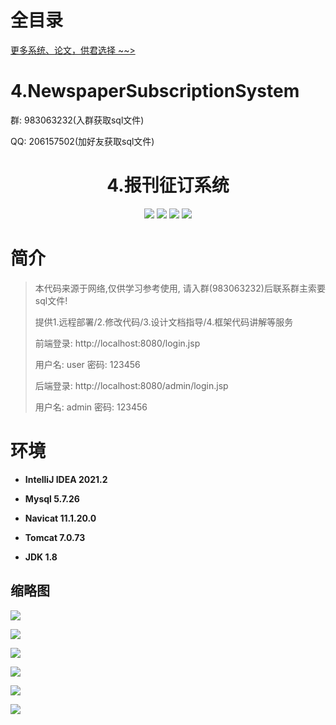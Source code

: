 # 全目录

[更多系统、论文，供君选择 ~~>](https://www.bitwise.net.cn)


# 4.NewspaperSubscriptionSystem


<p>群: 983063232(入群获取sql文件)</p>
<p>QQ: 206157502(加好友获取sql文件)</p>

<p><h1 align="center">4.报刊征订系统</h1></p>

<p align="center">
	<img src="https://img.shields.io/badge/jdk-1.8-orange.svg"/>
    <img src="https://img.shields.io/badge/servlte-1.8-lightgrey.svg"/>
    <img src="https://img.shields.io/badge/jdbc-3.x-blue.svg"/>
    <img src="https://img.shields.io/badge/jsp-3.x-brightgreen.svg"/>
</p>

# 简介

> 本代码来源于网络,仅供学习参考使用, 请入群(983063232)后联系群主索要sql文件!
>
> 提供1.远程部署/2.修改代码/3.设计文档指导/4.框架代码讲解等服务
> 
> 前端登录: http://localhost:8080/login.jsp
> 
> 用户名: user   密码: 123456
> 
> 后端登录: http://localhost:8080/admin/login.jsp
>
> 用户名: admin   密码: 123456
> 



# 环境

- <b>IntelliJ IDEA 2021.2</b>

- <b>Mysql 5.7.26</b>

- <b>Navicat  11.1.20.0</b>

- <b>Tomcat 7.0.73</b>

- <b>JDK 1.8</b>


## 缩略图

![](https://bitwise.oss-cn-heyuan.aliyuncs.com/2024/9/10/16b3cdad-10a9-4449-a620-22e126a67c9d.png)

![](https://bitwise.oss-cn-heyuan.aliyuncs.com/2024/9/10/5c5919ca-43ea-4b56-a19d-4471e58fe9d7.png)

![](https://bitwise.oss-cn-heyuan.aliyuncs.com/2024/9/10/659c364e-cf80-478c-ab33-843288000160.png)

![](https://bitwise.oss-cn-heyuan.aliyuncs.com/2024/9/10/29f5cea1-3fc5-4557-9b9f-343dcdc8575b.png)

![](https://bitwise.oss-cn-heyuan.aliyuncs.com/2024/9/10/17d04106-dc7a-4cd5-bba1-db08a72fbd95.png)

![](https://bitwise.oss-cn-heyuan.aliyuncs.com/2024/9/10/dda513f2-caa4-4f02-b7c9-79617478dad7.png)


